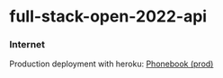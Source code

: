 # full-stack-open-2022-api


### Internet

Production deployment with heroku:
[Phonebook (prod)](https://still-badlands-11434.herokuapp.com)